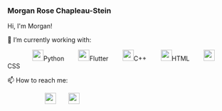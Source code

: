 ### Morgan Rose Chapleau-Stein

Hi, I'm Morgan! 

🌱 I’m currently working with:

    <img src="https://upload.wikimedia.org/wikipedia/commons/thumb/c/c3/Python-logo-notext.svg/1200px-Python-logo-notext.svg.png" width="25" height="25">Python  
    <img src="https://miro.medium.com/max/1000/1*ilC2Aqp5sZd1wi0CopD1Hw.png" width="25" height="25">Flutter  
    <img src="https://upload.wikimedia.org/wikipedia/commons/1/18/ISO_C%2B%2B_Logo.svg" width="25" height="25">C++  
    <img src="https://freeiconshop.com/wp-content/uploads/edd/html-flat.png" width="25" height="25">HTML  
    <img src="https://cdn.iconscout.com/icon/premium/png-512-thumb/css-language-805911.png" width="25" height="25">CSS  

📫 How to reach me:

      [<img src="https://image.flaticon.com/icons/png/512/174/174857.png" width="25" height="25">](https://www.linkedin.com/in/chapleaustein/)  [<img src="https://icons-for-free.com/iconfiles/png/512/web+website+www+icon+icon-1320196207033947200.png" width="25" height="25">](https://yuzuranger.github.io/)

<!--
**YuzuRanger/YuzuRanger** is a ✨ _special_ ✨ repository because its `README.md` (this file) appears on your GitHub profile.

Here are some ideas to get you started:

- 🔭 I’m currently working on ...
- 🌱 I’m currently learning ...
- 👯 I’m looking to collaborate on ...
- 🤔 I’m looking for help with ...
- 💬 Ask me about ...
- 📫 How to reach me: ...
- 😄 Pronouns: ...
- ⚡ Fun fact: ...
-->
